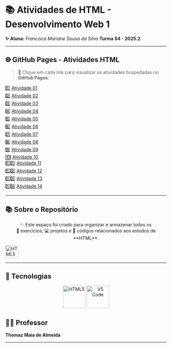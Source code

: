 # 📚 Atividades de HTML - Desenvolvimento Web 1

**✨ Aluna:** *Francisca Mariane Sousa da Silva* 
**Turma S4 - 2025.2**

---

## 🌐 GitHub Pages - Atividades HTML  
> 📌 Clique em cada link para visualizar as atividades hospedadas no **GitHub Pages**:

1️⃣ [Atividade 01](https://maryaanee.github.io/PAGES-html-atv1/)  
2️⃣ [Atividade 02](https://maryaanee.github.io/PAGES-html-atv2/)  
3️⃣ [Atividade 03](https://maryaanee.github.io/PAGES-html-atv3/)  
4️⃣ [Atividade 04](https://maryaanee.github.io/PAGES-html-atv4/)  
5️⃣ [Atividade 05](https://maryaanee.github.io/PAGES-html-atv5/)  
6️⃣ [Atividade 06](https://maryaanee.github.io/PAGES-html-atv6/)  
7️⃣ [Atividade 07](https://maryaanee.github.io/PAGES-html-atv7/)  
8️⃣ [Atividade 08](https://maryaanee.github.io/PAGES-html-atv8/)  
9️⃣ [Atividade 09](https://maryaanee.github.io/PAGES-html-atv9/)  
🔟 [Atividade 10](https://maryaanee.github.io/PAGES-html-atv10/)  
1️⃣1️⃣ [Atividade 11](COLOQUE-SEU-LINK-AQUI)  
1️⃣2️⃣ [Atividade 12](COLOQUE-SEU-LINK-AQUI)  
1️⃣3️⃣ [Atividade 13](COLOQUE-SEU-LINK-AQUI)  
1️⃣4️⃣ [Atividade 14](COLOQUE-SEU-LINK-AQUI)  

---

## 📚 Sobre o Repositório  

<p align="center">
  ✨ Este espaço foi criado para organizar e armazenar todos os <br> 
  📝 exercícios, 💻 projetos e 🔎 códigos relacionados aos estudos de **HTML**.  
</p>

<p aling="center">
<img src="https://media.giphy.com/media/LmNwrBhejkK9EFP504/giphy.gif" alt="HTML5 animado" width="40" height="40"/>
</p>

---
## 🔧 Tecnologias  

<p align="center">
  <img src="https://cdn.jsdelivr.net/gh/devicons/devicon/icons/html5/html5-original.svg" alt="HTML5" width="70" height="70"/>
  <img src="https://cdn.jsdelivr.net/gh/devicons/devicon/icons/vscode/vscode-original.svg" alt="VS Code" width="70" height="70"/>
</p>

## 👨‍🏫 Professor  

**Thomaz Maia de Almeida**  

---
